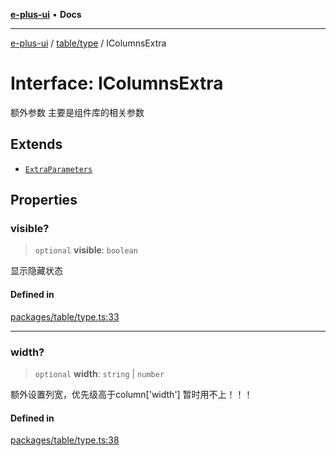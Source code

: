 [**e-plus-ui**](../../../README.md) • **Docs**

***

[e-plus-ui](../../../modules.md) / [table/type](../README.md) / IColumnsExtra

# Interface: IColumnsExtra

额外参数
主要是组件库的相关参数

## Extends

- [`ExtraParameters`](../type-aliases/ExtraParameters.md)

## Properties

### visible?

> `optional` **visible**: `boolean`

显示隐藏状态

#### Defined in

[packages/table/type.ts:33](https://github.com/c-eqian/e-plus-ui/blob/9afe3efca84f90347511649ce68bd1a732377c38/packages/table/type.ts#L33)

***

### width?

> `optional` **width**: `string` \| `number`

额外设置列宽，优先级高于column['width']
暂时用不上！！！

#### Defined in

[packages/table/type.ts:38](https://github.com/c-eqian/e-plus-ui/blob/9afe3efca84f90347511649ce68bd1a732377c38/packages/table/type.ts#L38)
